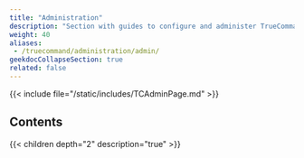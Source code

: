 ```yaml
---
title: "Administration"
description: "Section with guides to configure and administer TrueCommand."
weight: 40
aliases: 
 - /truecommand/administration/admin/
geekdocCollapseSection: true
related: false
---
```


{{< include file="/static/includes/TCAdminPage.md" >}}

## Contents

{{< children depth="2" description="true" >}}
